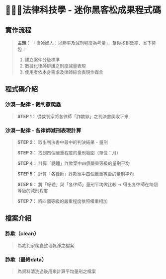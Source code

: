 # 👨🏻‍💻法律科技學 - 迷你黑客松成果程式碼
## 實作流程
> **主題：** 「律師媒人：以勝率及減刑程度為考量」，幫你找到效率、省下荷包！
> 
> 1. 建立案件分級標準
> 2. 數據化律師辯護之刑度減量表現
> 3. 使用者依本身需求及律師綜合表現作媒合

## 程式碼介紹

### 沙漠一點律 - 裁判家爬蟲
> **STEP 1：** 從裁判家將各律師「詐欺罪」之判決書爬取下來

### 沙漠一點律 - 各律師減刑表現計算
> **STEP 2：** 取出判決書中最中的判決結果 - 量刑
> 
> **STEP 3：** 找到四個嚴重程度的量刑範圍（單位：月）
> 
> **STEP 4：** 計算「總體」詐欺案中四個嚴重等級的量刑平均
> 
> **STEP 5：** 計算「各律師」詐欺案中四個嚴重等級的量刑平均
> 
> **STEP 6：** 將「總體」與「各律師」量刑平均做比較 -> 得出各律師在每個等級的減刑程度
> 
> **STEP 7：** 將四個等級的嚴重程度依照權重相加

## 檔案介紹
### 詐欺（clean）
> 為裁判家爬蟲整理乾淨之檔案

### 詐欺（最終data）
> 為資料清洗過後用來計算平均量刑之檔案
